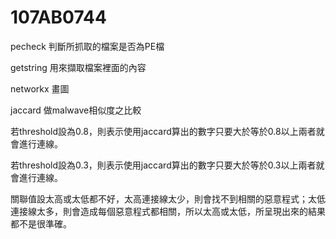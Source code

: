 # 107AB0744

pecheck 判斷所抓取的檔案是否為PE檔

getstring 用來擷取檔案裡面的內容

networkx 畫圖

jaccard 做malwave相似度之比較

若threshold設為0.8，則表示使用jaccard算出的數字只要大於等於0.8以上兩者就會進行連線。

若threshold設為0.3，則表示使用jaccard算出的數字只要大於等於0.3以上兩者就會進行連線。

關聯值設太高或太低都不好，太高連接線太少，則會找不到相關的惡意程式；太低連接線太多，則會造成每個惡意程式都相關，所以太高或太低，所呈現出來的結果都不是很準確。
